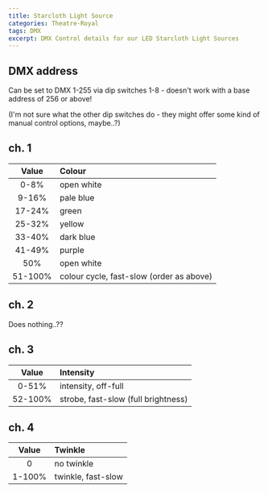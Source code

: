 ```yaml
---
title: Starcloth Light Source
categories: Theatre-Royal
tags: DMX
excerpt: DMX Control details for our LED Starcloth Light Sources
---
```


## DMX address

Can be set to DMX 1-255 via dip switches 1-8 - doesn't work with a base address of 256 or above!

(I'm not sure what the other dip switches do - they might offer some kind of manual control options, maybe..?)

## ch. 1

| Value   | Colour           |
|:-------:|:-----------------|
| 0-8%    | open white       |
| 9-16%   | pale blue        |
| 17-24%  | green            |
| 25-32%  | yellow           |
| 33-40%  | dark blue        |
| 41-49%  | purple           |
| 50%     | open white       |
| 51-100% | colour cycle, fast-slow (order as above) |

## ch. 2

Does nothing..??

## ch. 3

| Value   | Intensity           |
|:-------:|:--------------------|
| 0-51%   | intensity, off-full |
| 52-100% | strobe, fast-slow (full brightness) |

## ch. 4

| Value   | Twinkle             |
|:-------:|:--------------------|
| 0       | no twinkle          |
| 1-100%  | twinkle, fast-slow  |
